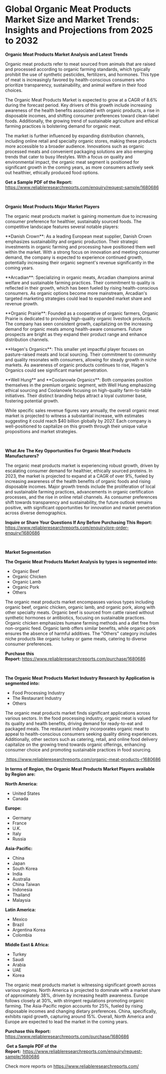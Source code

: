 <p><h1>Global Organic Meat Products Market Size and Market Trends: Insights and Projections from 2025 to 2032</h1></p><p><strong>Organic Meat Products Market Analysis and Latest Trends</strong></p>
<p><p>Organic meat products refer to meat sourced from animals that are raised and processed according to organic farming standards, which typically prohibit the use of synthetic pesticides, fertilizers, and hormones. This type of meat is increasingly favored by health-conscious consumers who prioritize transparency, sustainability, and animal welfare in their food choices.</p><p>The Organic Meat Products Market is expected to grow at a CAGR of 8.6% during the forecast period. Key drivers of this growth include increasing awareness of the health benefits associated with organic products, a rise in disposable incomes, and shifting consumer preferences toward clean-label foods. Additionally, the growing trend of sustainable agriculture and ethical farming practices is bolstering demand for organic meat.</p><p>The market is further influenced by expanding distribution channels, including online retail and specialty organic stores, making these products more accessible to a broader audience. Innovations such as organic processed meats and convenient packaging solutions are also emerging trends that cater to busy lifestyles. With a focus on quality and environmental impact, the organic meat segment is positioned for significant growth in the coming years, as more consumers actively seek out healthier, ethically produced food options.</p></p>
<p><strong>Get a Sample PDF of the Report:&nbsp;</strong> <a href="https://www.reliableresearchreports.com/enquiry/request-sample/1680686?utm_campaign=2128&utm_medium=2&utm_source=Github&utm_content=ia&utm_term=14022025&utm_id=organic-meat-products">https://www.reliableresearchreports.com/enquiry/request-sample/1680686</a></p>
<p>&nbsp;</p>
<p><strong>Organic Meat Products Major Market Players</strong></p>
<p><p>The organic meat products market is gaining momentum due to increasing consumer preference for healthier, sustainably sourced foods. The competitive landscape features several notable players:</p><p>**Danish Crown**: As a leading European meat supplier, Danish Crown emphasizes sustainability and organic production. Their strategic investments in organic farming and processing have positioned them well within the market. With a strong focus on innovation and meeting consumer demand, the company is expected to experience continued growth, potentially increasing their organic segment's revenue significantly in the coming years.</p><p>**Arcadian**: Specializing in organic meats, Arcadian champions animal welfare and sustainable farming practices. Their commitment to quality is reflected in their growth, which has been fueled by rising health-conscious consumers. As organic options become more mainstream, Arcadian's targeted marketing strategies could lead to expanded market share and revenue growth.</p><p>**Organic Prairie**: Founded as a cooperative of organic farmers, Organic Prairie is dedicated to providing high-quality organic livestock products. The company has seen consistent growth, capitalizing on the increasing demand for organic meats among health-aware consumers. Future prospects are bright as they expand their product range and enhance distribution channels.</p><p>**Hagen's Organics**: This smaller yet impactful player focuses on pasture-raised meats and local sourcing. Their commitment to community and quality resonates with consumers, allowing for steady growth in niche markets. As awareness of organic products continues to rise, Hagen's Organics could see significant market penetration.</p><p>**Well Hung** and **Coolanowle Organics**: Both companies position themselves in the premium organic segment, with Well Hung emphasizing ethical sourcing and Coolanowle focusing on high-quality farm-to-table initiatives. Their distinct branding helps attract a loyal customer base, fostering potential growth.</p><p>While specific sales revenue figures vary annually, the overall organic meat market is projected to witness a substantial increase, with estimates suggesting it could reach $40 billion globally by 2027. Each company is well-positioned to capitalize on this growth through their unique value propositions and market strategies.</p></p>
<p>&nbsp;</p>
<p><strong>What Are The Key Opportunities For Organic Meat Products Manufacturers?</strong></p>
<p><p>The organic meat products market is experiencing robust growth, driven by escalating consumer demand for healthier, ethically sourced proteins. In 2023, the market is projected to expand at a CAGR of over 9%, fueled by increasing awareness of the health benefits of organic foods and rising disposable incomes. Major growth trends include the proliferation of local and sustainable farming practices, advancements in organic certification processes, and the rise in online retail channels. As consumer preferences shift towards transparency and sustainability, the future outlook remains positive, with significant opportunities for innovation and market penetration across diverse demographics.</p></p>
<p><strong>Inquire or Share Your Questions If Any Before Purchasing This Report:</strong> <a href="https://www.reliableresearchreports.com/enquiry/pre-order-enquiry/1680686?utm_campaign=2128&utm_medium=2&utm_source=Github&utm_content=ia&utm_term=14022025&utm_id=organic-meat-products">https://www.reliableresearchreports.com/enquiry/pre-order-enquiry/1680686</a></p>
<p>&nbsp;</p>
<p><strong>Market Segmentation</strong></p>
<p><strong>The Organic Meat Products Market Analysis by types is segmented into:</strong></p>
<p><ul><li>Organic Beef</li><li>Organic Chicken</li><li>Organic Lamb</li><li>Organic Pork</li><li>Others</li></ul></p>
<p><p>The organic meat products market encompasses various types including organic beef, organic chicken, organic lamb, and organic pork, along with other specialty meats. Organic beef is sourced from cattle raised without synthetic hormones or antibiotics, focusing on sustainable practices. Organic chicken emphasizes humane farming methods and a diet free from non-organic feed. Organic lamb offers similar benefits, while organic pork ensures the absence of harmful additives. The "Others" category includes niche products like organic turkey or game meats, catering to diverse consumer preferences.</p></p>
<p><strong>Purchase this Report:&nbsp;</strong><a href="https://www.reliableresearchreports.com/purchase/1680686?utm_campaign=2128&utm_medium=2&utm_source=Github&utm_content=ia&utm_term=14022025&utm_id=organic-meat-products">https://www.reliableresearchreports.com/purchase/1680686</a></p>
<p>&nbsp;</p>
<p><strong>The Organic Meat Products Market Industry Research by Application is segmented into:</strong></p>
<p><ul><li>Food Processing Industry</li><li>The Restaurant Industry</li><li>Others</li></ul></p>
<p><p>The organic meat products market finds significant applications across various sectors. In the food processing industry, organic meat is valued for its quality and health benefits, driving demand for ready-to-eat and packaged meals. The restaurant industry incorporates organic meat to appeal to health-conscious consumers seeking quality dining experiences. Additionally, other sectors such as catering, retail, and online food delivery capitalize on the growing trend towards organic offerings, enhancing consumer choice and promoting sustainable practices in food sourcing.</p></p>
<p><a href="https://www.reliableresearchreports.com/organic-meat-products-r1680686?utm_campaign=2128&utm_medium=2&utm_source=Github&utm_content=ia&utm_term=14022025&utm_id=organic-meat-products">&nbsp;https://www.reliableresearchreports.com/organic-meat-products-r1680686</a></p>
<p><strong>In terms of Region, the Organic Meat Products Market Players available by Region are:</strong></p>
<p>
    <p> <strong> North America: </strong>
        <ul>
            <li>United States</li>
            <li>Canada</li>
        </ul>
        </p> 
    <p> <strong> Europe: </strong>
        <ul>
            <li>Germany</li>
            <li>France</li>
            <li>U.K.</li>
            <li>Italy</li>
            <li>Russia</li>
        </ul>
        </p> 
    <p> <strong> Asia-Pacific: </strong>
        <ul>
            <li>China</li>
            <li>Japan</li>
            <li>South Korea</li>
            <li>India</li>
            <li>Australia</li>
            <li>China Taiwan</li>
            <li>Indonesia</li>
            <li>Thailand</li>
            <li>Malaysia</li>
        </ul>
        </p> 
    <p> <strong> Latin America: </strong>
        <ul>
            <li>Mexico</li>
            <li>Brazil</li>
            <li>Argentina Korea</li>
            <li>Colombia</li>
        </ul>
        </p> 
    <p> <strong> Middle East & Africa: </strong>
        <ul>
            <li>Turkey</li>
            <li>Saudi</li>
            <li>Arabia</li>
            <li>UAE</li>
            <li>Korea</li>
        </ul>
    </p>
    </p>
<p><p>The organic meat products market is witnessing significant growth across various regions. North America is projected to dominate with a market share of approximately 38%, driven by increasing health awareness. Europe follows closely at 30%, with stringent regulations promoting organic farming. The Asia-Pacific region accounts for 25%, fueled by rising disposable incomes and changing dietary preferences. China, specifically, exhibits rapid growth, capturing around 15%. Overall, North America and Europe are expected to lead the market in the coming years.</p></p>
<p><strong>Purchase this Report: </strong><a href="https://www.reliableresearchreports.com/purchase/1680686?utm_campaign=2128&utm_medium=2&utm_source=Github&utm_content=ia&utm_term=14022025&utm_id=organic-meat-products">https://www.reliableresearchreports.com/purchase/1680686</a></p>
<p>&nbsp;<strong>Get a Sample PDF of the Report:&nbsp;&nbsp;</strong><a href="https://www.reliableresearchreports.com/enquiry/request-sample/1680686?utm_campaign=2128&utm_medium=2&utm_source=Github&utm_content=ia&utm_term=14022025&utm_id=organic-meat-products">https://www.reliableresearchreports.com/enquiry/request-sample/1680686</a></p>
<p><strong></strong></p>
<p>Check more reports on <a href="https://www.reliableresearchreports.com/?utm_campaign=2128&utm_medium=2&utm_source=Github&utm_content=ia&utm_term=14022025&utm_id=organic-meat-products">https://www.reliableresearchreports.com/</a></p>